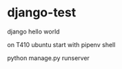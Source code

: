 # django-test
django hello world

on T410 ubuntu
start with pipenv shell 

python manage.py runserver